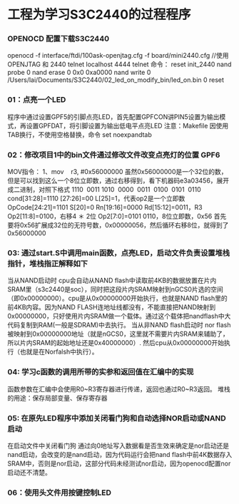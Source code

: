 # 工程为学习S3C2440的过程程序
### OPENOCD 配置下载S3C2440
openocd -f interface/ftdi/100ask-openjtag.cfg  -f board/mini2440.cfg  //使用OPENJTAG 和 2440
telnet localhost 4444 
telnet 命令：
reset
init_2440
nand probe 0
nand erase 0 0x0 0xa0000
nand write 0 /Users/lai/Documents/S3C2440/02_led_on_modify_bin/led_on.bin 0
reset

### 01：点亮一个LED
程序中通过设置GPF5的引脚点亮LED，首先配置GPFCON讲PIN5设置为输出模式，再设置GPFDAT，将引脚设置为输出低电平点亮LED
注意：Makefile 因使用TAB换行，不使用空格替换，命令 set noexpandtab
### 02：修改项目1中的bin文件通过修改文件改变点亮灯的位置 GPF6
MOV指令：
1、mov    r3, #0x56000000
虽然0x56000000是一个32位的数，但是可以找到这么一个8位立即数，通过右移得到，看下机器码e3a03456，展开成二进制，对照下格式
1110  0011 1010  0000  0011  0100  0101  0110
cond[31:28]=1110
[27:26]=00
L[25]=1，代表op2是一个立即数
OpCode[24:21]=1101
S[20]=0
Rn[19:16]=0000
Rd[15:12]=0011，R3
Op2[11:8]=0100，右移4 ＊ 2位
Op2[7:0]=0101 0110，8位立即数，0x56
首先要将0x56扩展成32位的无符号数，0x00000056，然后循环右移8位，就得到了0x56000000

### 03: 通过start.S中调用main函数，点亮LED，启动文件负责设置堆栈指针，堆栈指正解释如下
当从NAND启动时
    cpu会自动从NAND flash中读取前4KB的数据放置在片内SRAM里（s3c2440是soc），同时把这段片内SRAM映射到nGCS0片选的空间（即0x00000000）。cpu是从0x00000000开始执行，也就是NAND flash里的前4KB内容。因为NAND FLASH连地址线都没有，不能直接把NAND映射到0x00000000，只好使用片内SRAM做一个载体。通过这个载体把nandflash中大代码复制到RAM(一般是SDRAM)中去执行。
当从非NAND flash启动时
    nor flash被映射到0x00000000地址（就是nGCS0，这里就不需要片内SRAM来辅助了，所以片内SRAM的起始地址还是0x40000000）. 然后cpu从0x00000000开始执行（也就是在Norfalsh中执行）。

### 04: 学习c函数的调用所带的实参和返回值在汇编中的实现
函数参数在汇编中会使用R0~R3寄存器进行传递，返回也通过R0~R3返回。
堆栈的用途：保存局部变量、保存寄存器

### 05: 在原先LED程序中添加关闭看门狗和自动选择NOR启动或NAND启动
在启动文件中关闭看门狗
通过向0地址写入数据看是否生效来确定是nor启动还是nand启动，会改变的是nand启动，因为代码运行会把nand flash中前4K数据存入SRAM中，否则是nor启动，这部分代码未经测试nor启动，因为openocd配置nor启动还不清楚。

### 06：使用头文件用按键控制LED
